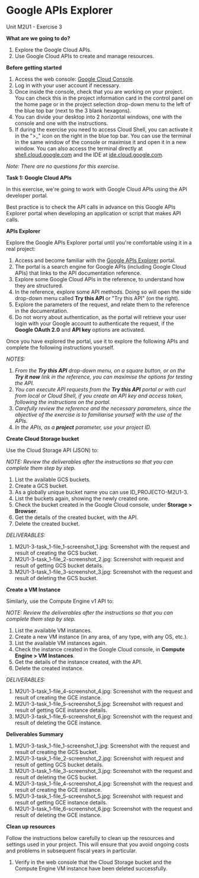 # **Google APIs Explorer**

Unit M2U1 - Exercise 3

**What are we going to do?**

1. Explore the Google Cloud APIs.
2. Use Google Cloud APIs to create and manage resources.

**Before getting started**

1. Access the web console: [Google Cloud Console](https://console.cloud.google.com/).
2. Log in with your user account if necessary.
3. Once inside the console, check that you are working on your project. You can check this in the project information card in the control panel on the home page or in the project selection drop-down menu to the left of the blue top bar (next to the 3 blank hexagons).
4. You can divide your desktop into 2 horizontal windows, one with the console and one with the instructions.
5. If during the exercise you need to access Cloud Shell, you can activate it in the ">_" icon on the right in the blue top bar. You can use the terminal in the same window of the console or maximise it and open it in a new window. You can also access the terminal directly at [shell.cloud.google.com](https://shell.cloud.google.com/) and the IDE at [ide.cloud.google.com](https://ide.cloud.google.com/).

_Note: There are no questions for this exercise._

**Task 1: Google Cloud APIs**

In this exercise, we&#39;re going to work with Google Cloud APIs using the API developer portal.

Best practice is to check the API calls in advance on this Google APIs Explorer portal when developing an application or script that makes API calls.

**APIs Explorer**

Explore the Google APIs Explorer portal until you're comfortable using it in a real project:

1. Access and become familiar with the [Google APIs Explorer](https://developers.google.com/apis-explorer) portal.
  1. The portal is a search engine for Google APIs (including Google Cloud APIs) that links to the API documentation reference.
2. Explore some Google Cloud APIs in the reference, to understand how they are structured.
3. In the reference, explore some API methods. Doing so will open the side drop-down menu called  **Try this API**  or "Try this API" (on the right).
4. Explore the parameters of the request, and relate them to the reference in the documentation.
5. Do not worry about authentication, as the portal will retrieve your user login with your Google account to authenticate the request, if the  **Google OAuth 2.0**  and  **API key** options are activated.

Once you have explored the portal, use it to explore the following APIs and complete the following instructions yourself.

_NOTES:_

1. _From the  **Try this API** drop-down menu, on a square button, or on the  **Try it now**  link in the reference, you can maximise the options for testing the API._
2. _You can execute API requests from the  **Try this API**  portal or with curl from local or Cloud Shell, if you create an API key and access token, following the instructions on the portal._
3. _Carefully review the reference and the necessary parameters, since the objective of the exercise is to familiarise yourself with the use of the APIs._
4. _In the APIs, as a  **project** parameter, use your project ID._

**Create Cloud Storage bucket**

Use the Cloud Storage API (JSON) to:

_NOTE: Review the deliverables after the instructions so that you can complete them step by step._

1. List the available GCS buckets.
2. Create a GCS bucket.
  1. As a globally unique bucket name you can use ID\_PROJECTO-M2U1-3.
3. List the buckets again, showing the newly created one.
4. Check the bucket created in the Google Cloud console, under  **Storage > Browser**.
5. Get the details of the created bucket, with the API.
6. Delete the created bucket.

_DELIVERABLES:_

1. M2U1-3-task\_1-file\_1-screenshot\_1.jpg: Screenshot with the request and result of creating the GCS bucket.
2. M2U1-3-task\_1-file\_2-screenshot\_2.jpg: Screenshot with request and result of getting GCS bucket details.
3. M2U1-3-task\_1-file\_3-screenshot\_3.jpg: Screenshot with the request and result of deleting the GCS bucket.

**Create a VM Instance**

Similarly, use the Compute Engine v1 API to:

_NOTE: Review the deliverables after the instructions so that you can complete them step by step._

1. List the available VM instances.
2. Create a new VM instance (in any area, of any type, with any OS, etc.).
3. List the available VM instances again.
4. Check the instance created in the Google Cloud console, in  **Compute Engine > VM Instances**.
5. Get the details of the instance created, with the API.
6. Delete the created instance.

_DELIVERABLES:_

1. M2U1-3-task\_1-file\_4-screenshot\_4.jpg: Screenshot with the request and result of creating the GCE instance.
2. M2U1-3-task\_1-file\_5-screenshot\_5.jpg: Screenshot with request and result of getting GCE instance details.
3. M2U1-3-task\_1-file\_6-screenshot\_6.jpg: Screenshot with the request and result of deleting the GCE instance.

**Deliverables Summary**

1. M2U1-3-task\_1-file\_1-screenshot\_1.jpg: Screenshot with the request and result of creating the GCS bucket.
2. M2U1-3-task\_1-file\_2-screenshot\_2.jpg: Screenshot with request and result of getting GCS bucket details.
3. M2U1-3-task\_1-file\_3-screenshot\_3.jpg: Screenshot with the request and result of deleting the GCS bucket.
4. M2U1-3-task\_1-file\_4-screenshot\_4.jpg: Screenshot with the request and result of creating the GCE instance.
5. M2U1-3-task\_1-file\_5-screenshot\_5.jpg: Screenshot with request and result of getting GCE instance details.
6. M2U1-3-task\_1-file\_6-screenshot\_6.jpg: Screenshot with the request and result of deleting the GCE instance.

**Clean up resources**

Follow the instructions below carefully to clean up the resources and settings used in your project. This will ensure that you avoid ongoing costs and problems in subsequent fiscal years in particular.

1. Verify in the web console that the Cloud Storage bucket and the Compute Engine VM instance have been deleted successfully.
